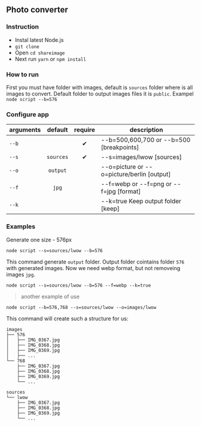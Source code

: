## Photo converter

### Instruction
* Instal latest Node.js  
* `git clone `  
* Open `cd shareimage`  
* Next run `yarn` or `npm install`

### How to run

First you must have folder with images, default is  `sources` folder where is all images to convert.
Default folder to output images files it is `public`.
Exampel `node script --b=576`

### Configure app

arguments | default | require | description
---- | :-------: | :--------: | -----------
`--b` |  | ✔ | --b=500,600,700 or --b=500 [breakpoints]
`--s` | `sources` | ✔ | --s=images/lwow [sources]
`--o` | `output` | | --o=picture or --o=picture/berlin [output]
`--f` | `jpg` |  | --f=webp or --f=png or --f=jpg [format]
`--k` |  | | --k=true Keep output folder [keep]

### Examples

Generate one size - 576px
```
node script --s=sources/lwow --b=576
```
This command generate `output` folder. Output folder cointains folder `576` with generated images.
Now we need webp format, but not removeing images `jpg`.
```
node script --s=sources/lwow --b=576 --f=webp --k=true
```

> another example of use

```
node script --b=576,768 --s=sources/lwow --o=images/lwow
```
This command will create such a structure for us:
```
images
├── 576
│   ├── IMG_0367.jpg
│   ├── IMG_0368.jpg
│   ├── IMG_0369.jpg
│   ├── ...
└── 768
    ├── IMG_0367.jpg
    ├── IMG_0368.jpg
    ├── IMG_0369.jpg
    └── ...
```

```
sources
└── lwow
    ├── IMG_0367.jpg
    ├── IMG_0368.jpg
    ├── IMG_0369.jpg
    └── ...
```
